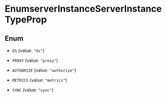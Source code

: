 

# EnumserverInstanceServerInstanceTypeProp

## Enum


* `DS` (value: `"ds"`)

* `PROXY` (value: `"proxy"`)

* `AUTHORIZE` (value: `"authorize"`)

* `METRICS` (value: `"metrics"`)

* `SYNC` (value: `"sync"`)



